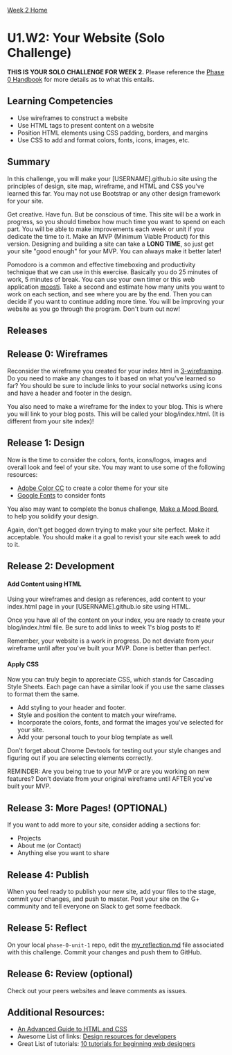 [Week 2 Home](../)

# U1.W2: Your Website (Solo Challenge)

**THIS IS YOUR SOLO CHALLENGE FOR WEEK 2.** Please reference the [Phase 0 Handbook](https://github.com/enspiral-dev-academy/phase-0-handbook/) for more details as to what this entails.

## Learning Competencies
- Use wireframes to construct a website
- Use HTML tags to present content on a website
- Position HTML elements using CSS padding, borders, and margins
- Use CSS to add and format colors, fonts, icons, images, etc.

## Summary

In this challenge, you will make your [USERNAME].github.io site using the principles of design, site map, wireframe, and HTML and CSS you've learned this far. You may not use Bootstrap or any other design framework for your site.

Get creative. Have fun. But be conscious of time. This site will be a work in progress, so you should timebox how much time you want to spend on each part. You will be able to make improvements each week or unit if you dedicate the time to it. Make an MVP (Minimum Viable Product) for this version. Designing and building a site can take a **LONG TIME**, so just get your site "good enough" for your MVP. You can always make it better later!

Pomodoro is a common and effective timeboxing and productivity technique that we can use in this exercise. Basically you do 25 minutes of work, 5 minutes of break. You can use your own timer or this web application [moosti](http://www.moosti.com). Take a second and estimate how many units you want to work on each section, and see where you are by the end. Then you can decide if you want to continue adding more time. You will be improving your website as you go through the program. Don't burn out now!


## Releases

## Release 0: Wireframes
Reconsider the wireframe you created for your index.html in [3-wireframing](../3-wireframing). Do you need to make any changes to it based on what you've learned so far? You should be sure to include links to your social networks using icons and have a header and footer in the design.

You also need to make a wireframe for the index to your blog. This is where you will link to your blog posts. This will be called your blog/index.html. (It is different from your site index)!

## Release 1: Design
Now is the time to consider the colors, fonts, icons/logos, images and overall look and feel of your site. You may want to use some of the following resources:

- [Adobe Color CC](https://kuler.adobe.com/create/color-wheel/) to create a color theme for your site
- [Google Fonts](https://www.google.com/fonts) to consider fonts

You also may want to complete the bonus challenge, [Make a Mood Board](../12-BONUS-challenges/mood-board), to help you solidify your design.

Again, don't get bogged down trying to make your site perfect. Make it acceptable. You should make it a goal to revisit your site each week to add to it.

## Release 2: Development

#### Add Content using HTML
Using your wireframes and design as references, add content to your index.html page in your [USERNAME].github.io site using HTML.

Once you have all of the content on your index, you are ready to create your blog/index.html file. Be sure to add links to week 1's blog posts to it!

Remember, your website is a work in progress. Do not deviate from your wireframe until after you've built your MVP. Done is better than perfect.

#### Apply CSS
Now you can truly begin to appreciate CSS, which stands for Cascading Style Sheets. Each page can have a similar look if you use the same classes to format them the same.

- Add styling to your header and footer.
- Style and position the content to match your wireframe.
- Incorporate the colors, fonts, and format the images you've selected for your site.
- Add your personal touch to your blog template as well.

Don't forget about Chrome Devtools for testing out your style changes and figuring out if you are selecting elements correctly.

REMINDER: Are you being true to your MVP or are you working on new features? Don't deviate from your original wireframe until AFTER you've built your MVP.

## Release 3: More Pages! (OPTIONAL)
If you want to add more to your site, consider adding a sections for:

- Projects
- About me (or Contact)
- Anything else you want to share

## Release 4: Publish
When you feel ready to publish your new site, add your files to the stage, commit your changes, and push to master. Post your site on the G+ community and tell everyone on Slack to get some feedback.

## Release 5: Reflect
On your local `phase-0-unit-1` repo, edit the [my_reflection.md](my_reflection.md) file associated with this challenge. Commit your changes and push them to GitHub.

## Release 6: Review (optional)
Check out your peers websites and leave comments as issues. 


## Additional Resources:
- [An Advanced Guide to HTML and CSS](http://learn.shayhowe.com/)
- Awesome List of links: [Design resources for developers](https://gist.github.com/jenmyers/7354863)
- Great List of tutorials: [10 tutorials for beginning web designers](http://code.tutsplus.com/articles/10-hand-picked-tutorials-for-beginning-web-designers--net-9341)
